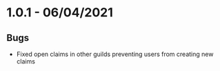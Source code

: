 # 1.0.1 - 06/04/2021

## Bugs

- Fixed open claims in other guilds preventing users from creating new claims
